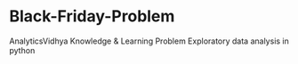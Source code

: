 # Black-Friday-Problem
AnalyticsVidhya Knowledge & Learning Problem 
Exploratory data analysis in python
